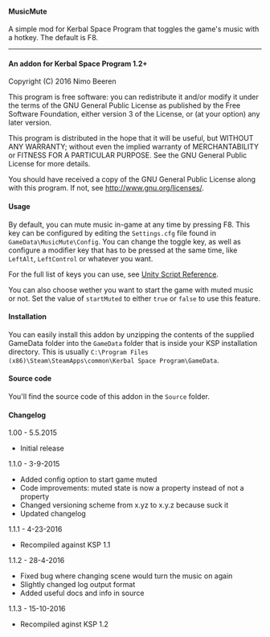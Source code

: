 #### MusicMute

A simple mod for Kerbal Space Program that toggles the game's music with a hotkey. The default is F8.

---

#### An addon for Kerbal Space Program 1.2+

Copyright (C) 2016 Nimo Beeren

This program is free software: you can redistribute it and/or modify
it under the terms of the GNU General Public License as published by
the Free Software Foundation, either version 3 of the License, or
(at your option) any later version.

This program is distributed in the hope that it will be useful,
but WITHOUT ANY WARRANTY; without even the implied warranty of
MERCHANTABILITY or FITNESS FOR A PARTICULAR PURPOSE.  See the
GNU General Public License for more details.

You should have received a copy of the GNU General Public License
along with this program.  If not, see <http://www.gnu.org/licenses/>.

#### Usage
By default, you can mute music in-game at any time by pressing F8. This key can be configured by editing the `Settings.cfg` file found in `GameData\MusicMute\Config`.
You can change the toggle key, as well as configure a modifier key that has to be pressed at the same time, like `LeftAlt`, `LeftControl` or whatever you want.

For the full list of keys you can use, see [Unity Script Reference](http://docs.unity3d.com/ScriptReference/KeyCode.html).

You can also choose wether you want to start the game with muted music or not. Set the value of `startMuted` to either `true` or `false` to use this feature.

#### Installation
You can easily install this addon by unzipping the contents of the supplied GameData folder into the `GameData` folder that is inside your KSP installation directory.
This is usually `C:\Program Files (x86)\Steam\SteamApps\common\Kerbal Space Program\GameData`.

#### Source code
You'll find the source code of this addon in the `Source` folder.

#### Changelog
1.00 - 5.5.2015
 * Initial release
 
1.1.0 - 3-9-2015
 * Added config option to start game muted
 * Code improvements: muted state is now a property instead of not a property
 * Changed versioning scheme from x.yz to x.y.z because suck it
 * Updated changelog

1.1.1 - 4-23-2016
 * Recompiled against KSP 1.1
 
1.1.2 - 28-4-2016
 * Fixed bug where changing scene would turn the music on again
 * Slightly changed log output format
 * Added useful docs and info in source

1.1.3 - 15-10-2016
 * Recompiled aginst KSP 1.2
